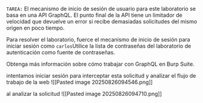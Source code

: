 `TAREA:` El mecanismo de inicio de sesión de usuario para este laboratorio se basa en una API GraphQL. El punto final de la API tiene un limitador de velocidad que devuelve un error si recibe demasiadas solicitudes del mismo origen en poco tiempo.

Para resolver el laboratorio, fuerce el mecanismo de inicio de sesión para iniciar sesión como `carlos`Utilice la lista de contraseñas del laboratorio de autenticación como fuente de contraseñas.

Obtenga más información sobre cómo trabajar con GraphQL en Burp Suite.

intentamos iniciar sesión para interceptar esta solicitud y analizar el flujo de trabajo de la web
![[Pasted image 20250826094546.png]]

al analizar la solicitud 
![[Pasted image 20250826094710.png]]